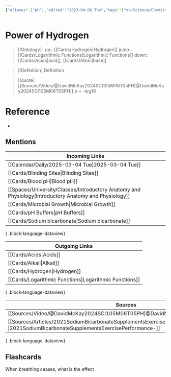 ```yaml
---
{"aliases":["pH"],"edited":"2023-04-06 Thu","tags":["on/Science/Chemistry"],"date created":"2023-02-26 Sun","dg-publish":true,"permalink":"/cards/power-of-hydrogen/","dgPassFrontmatter":true}
---
```


# Power of Hydrogen

> [!Ontology]-
> up:: [[Cards/Hydrogen\|Hydrogen]]
> jump:: [[Cards/Logarithmic Functions\|Logarithmic Functions]]
> down:: [[Cards/Acids\|acid]], [[Cards/Alkali\|base]]

> [!Definition] Definition

> [!quote] [[Sources/Video/@DavidMcKay2024SCI105M06T05PH\|@DavidMcKay2024SCI105M06T05PH]]
> p = -log10

# Reference

- 

## Mentions

| Incoming Links                                                                                            |
| --------------------------------------------------------------------------------------------------------- |
| [[Calendar/Daily/2025-03-04 Tue\|2025-03-04 Tue]]                                                      |
| [[Cards/Blinding Sites\|Blinding Sites]]                                                               |
| [[Cards/Blood pH\|Blood pH]]                                                                           |
| [[Spaces/University/Classes/Introductory Anatomy and Physiology\|Introductory Anatomy and Physiology]] |
| [[Cards/Microbial Growth\|Microbial Growth]]                                                           |
| [[Cards/pH Buffers\|pH Buffers]]                                                                       |
| [[Cards/Sodium bicarbonate\|Sodium bicarbonate]]                                                       |

{ .block-language-dataview}

| Outgoing Links                                            |
| --------------------------------------------------------- |
| [[Cards/Acids\|Acids]]                                 |
| [[Cards/Alkali\|Alkali]]                               |
| [[Cards/Hydrogen\|Hydrogen]]                           |
| [[Cards/Logarithmic Functions\|Logarithmic Functions]] |

{ .block-language-dataview}

| Sources                                                                                                                            |
| ---------------------------------------------------------------------------------------------------------------------------------- |
| [[Sources/Video/@DavidMcKay2024SCI105M06T05PH\|@DavidMcKay2024SCI105M06T05PH]]                                                  |
| [[Sources/Articles/2021SodiumBicarbonateSupplementsExercisePerformance-\|2021SodiumBicarbonateSupplementsExercisePerformance-]] |

{ .block-language-dataview}

## Flashcards

When breathing ceases, what is the effect